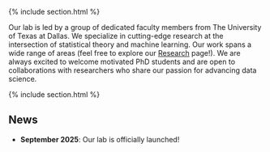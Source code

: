 ---
---





{% include section.html %}


Our lab is led by a group of dedicated faculty members from The University of Texas at Dallas. We specialize in cutting-edge research at the intersection of statistical theory and machine learning. Our work spans a wide range of areas (feel free to explore our [Research](research) page!). We are always excited to welcome motivated PhD students and are open to collaborations with researchers who share our passion for advancing data science.

{% include section.html %}

## News

- **September 2025**: Our lab is officially launched!


